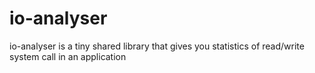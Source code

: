 # io-analyser
io-analyser is a tiny shared library that gives you statistics of read/write system call in an application
